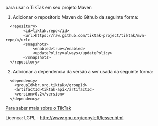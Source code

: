 para usar o TikTak em seu projeto Maven

1. Adicionar o repositorio Maven do Github da seguinte forma:
```
  <repository>
		<id>tiktak.repo</id>
		<url>https://raw.github.com/tiktak-project/tiktak/mvn-repo/</url>
		<snapshots>
			<enabled>true</enabled>
			<updatePolicy>always</updatePolicy>
		</snapshots>
  </repository>
```

2. Adicionar a dependencia da versão a ser usada da seguinte forma:
```
  <dependency>
	<groupId>br.org.tiktak</groupId>
	<artifactId>tiktak-api</artifactId>
	<version>0.2</version>
  </dependency>
```

[Para saber mais sobre o TikTak](https://github.com/tiktak-project/tiktak/wiki/TikTak:-Uma-API-Java-para-feedback-de-usuários)

Licença: LGPL - http://www.gnu.org/copyleft/lesser.html
